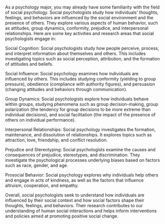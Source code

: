 As a psychology major, you may already have some familiarity with the
field of social psychology. Social psychologists study how individuals'
thoughts, feelings, and behaviors are influenced by the social environment
and the presence of others. They explore various aspects of human behavior,
such as attitudes, group dynamics, conformity, prejudice, and interpersonal
relationships. Here are some key activities and research areas that social
psychologists engage in:

Social Cognition: Social psychologists study how people perceive, process, and
interpret information about themselves and others. This includes investigating
topics such as social perception, attribution, and the formation of attitudes
and beliefs.

Social Influence: Social psychology examines how individuals are influenced
by others. This includes studying conformity (yielding to group pressure),
obedience (compliance with authority figures), and persuasion (changing
attitudes and behaviors through communication).

Group Dynamics: Social psychologists explore how individuals behave within
groups, studying phenomena such as group decision-making, group polarization
(the tendency for group decisions to be more extreme than individual
decisions), and social facilitation (the impact of the presence of others
on individual performance).

Interpersonal Relationships: Social psychology investigates the formation,
maintenance, and dissolution of relationships. It explores topics such as
attraction, love, friendship, and conflict resolution.

Prejudice and Stereotyping: Social psychologists examine the causes and
consequences of prejudice, stereotypes, and discrimination. They investigate
the psychological processes underlying biases based on factors such as race,
gender, and age.

Prosocial Behavior: Social psychology explores why individuals help others and
engage in acts of kindness, as well as the factors that influence altruism,
cooperation, and empathy.

Overall, social psychologists seek to understand how individuals are influenced
by their social context and how social factors shape their thoughts, feelings,
and behaviors. Their research contributes to our understanding of human
social interactions and helps inform interventions and policies aimed at
promoting positive social change.
